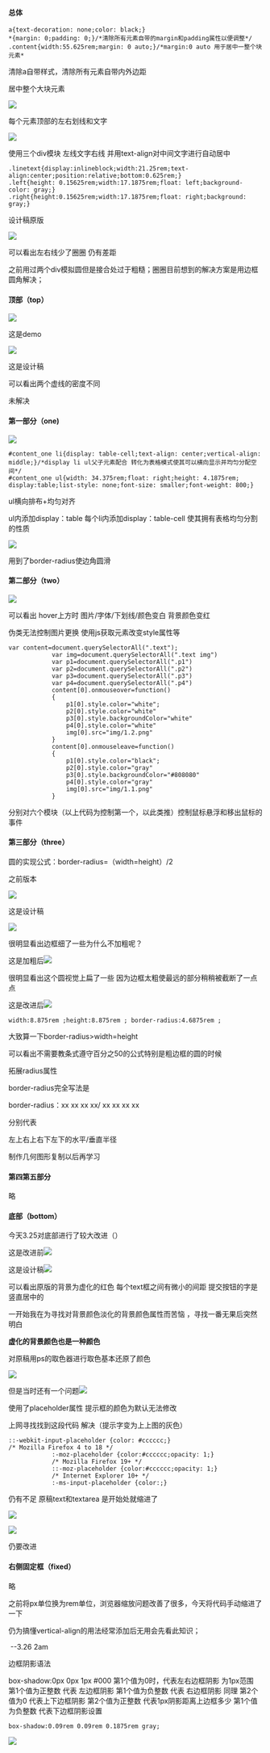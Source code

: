 #### 总体

```
a{text-decoration: none;color: black;}
*{margin: 0;padding: 0;}/*清除所有元素自带的margin和padding属性以便调整*/
.content{width:55.625rem;margin: 0 auto;}/*margin:0 auto 用于居中一整个块元素*
```



清除a自带样式，清除所有元素自带内外边距

居中整个大块元素

![](/靠拢.jpg)

每个元素顶部的左右划线和文字

![](/线与文字.jpg)

使用三个div模块 左线文字右线 并用text-align对中间文字进行自动居中

```
.linetext{display:inlineblock;width:21.25rem;text-align:center;position:relative;bottom:0.625rem;}
.left{height: 0.15625rem;width:17.1875rem;float: left;background-color: gray;}
.right{height:0.15625rem;width:17.1875rem;float: right;background: gray;}
```

设计稿原版

![](/原版线.jpg)

可以看出左右线少了圈圈 仍有差距

之前用过两个div模拟圆但是接合处过于粗糙；圈圈目前想到的解决方案是用边框圆角解决；

#### 顶部（top）

![](/虚线2.png)

这是demo

![](/虚线1.png)

这是设计稿

可以看出两个虚线的密度不同

未解决

#### 第一部分（one)

![](/one右上.jpg)

```
#content_one li{display: table-cell;text-align: center;vertical-align: middle;}/*display li ul父子元素配合 转化为表格模式使其可以横向显示并均匀分配空间*/
#content_one ul{width: 34.375rem;float: right;height: 4.1875rem; display:table;list-style: none;font-size: smaller;font-weight: 800;}
```

ul横向排布+均匀对齐

ul内添加display：table 每个li内添加display：table-cell 使其拥有表格均匀分割的性质

![](/按钮.png)

用到了border-radius使边角圆滑

#### 第二部分（two）

![](/two.png)

可以看出 hover上方时 图片/字体/下划线/颜色变白 背景颜色变红

伪类无法控制图片更换 使用js获取元素改变style属性等

```
var content=document.querySelectorAll(".text");
			var img=document.querySelectorAll(".text img")
			var p1=document.querySelectorAll(".p1")
			var p2=document.querySelectorAll(".p2")
			var p3=document.querySelectorAll(".p3")
			var p4=document.querySelectorAll(".p4")
			content[0].onmouseover=function()
			{
				p1[0].style.color="white";
				p2[0].style.color="white"
			    p3[0].style.backgroundColor="white"
				p4[0].style.color="white"
				img[0].src="img/1.2.png"
			}
			content[0].onmouseleave=function()
			{
				p1[0].style.color="black";
				p2[0].style.color="gray"
			    p3[0].style.backgroundColor="#808080"
				p4[0].style.color="gray"
				img[0].src="img/1.1.png"
			}
```

分别对六个模块（以上代码为控制第一个，以此类推）控制鼠标悬浮和移出鼠标的事件

#### 第三部分（three）

圆的实现公式：border-radius=（width=height）/2

之前版本

![](/round.jpg)

这是设计稿

![](/round1.jpg)

很明显看出边框细了一些为什么不加粗呢？

这是加粗后![](round2.jpg)

很明显看出这个圆视觉上扁了一些 因为边框太粗使最远的部分稍稍被截断了一点点

这是改进后![](/round3.png)

```
width:8.875rem ;height:8.875rem ; border-radius:4.6875rem ;
```

大致算一下border-radius>width=height

可以看出不需要教条式遵守百分之50的公式特别是粗边框的圆的时候

拓展radius属性

border-radius完全写法是

border-radius：xx xx xx xx/ xx xx xx xx 

分别代表

左上右上右下左下的水平/垂直半径

制作几何图形复制以后再学习

#### 第四第五部分

略

#### 底部（bottom）

今天3.25对底部进行了较大改进（）

这是改进前![](/bottom1.jpg)

这是设计稿![](原版.png)

可以看出原版的背景为虚化的红色 每个text框之间有微小的间距 提交按钮的字是竖直居中的

一开始我在为寻找对背景颜色淡化的背景颜色属性而苦恼 ，寻找一番无果后突然明白

**虚化的背景颜色也是一种颜色**

对原稿用ps的取色器进行取色基本还原了颜色

![](/现在.png)

但是当时还有一个问题![](/zi.png)

使用了placeholder属性 提示框的颜色为默认无法修改

上网寻找找到这段代码 解决（提示字变为上上图的灰色）

```
::-webkit-input-placeholder {color: #cccccc;}
/* Mozilla Firefox 4 to 18 */
			:-moz-placeholder {color:#cccccc;opacity: 1;}
			/* Mozilla Firefox 19+ */
			::-moz-placeholder {color:#cccccc;opacity: 1;}
			/* Internet Explorer 10+ */
			:-ms-input-placeholder {color:;}
```

仍有不足 原稿text和textarea 是开始处就缩进了

![](/6.png)

![](/7.png)

仍要改进

#### 右侧固定框（fixed）

略



之前将px单位换为rem单位，浏览器缩放问题改善了很多，今天将代码手动缩进了一下

仍为搞懂vertical-align的用法经常添加后无用会先看此知识；

​                      													--3.26 2am

边框阴影语法

box-shadow:0px 0px 1px #000
第1个值为0时，代表左右边框阴影 为1px范围
第1个值为正整数 代表 左边框阴影
第1个值为负整数 代表 右边框阴影
同理
第2个值为0 代表上下边框阴影
第2个值为正整数 代表1px阴影距离上边框多少
第1个值为负整数 代表下边框阴影设置

```
box-shadow:0.09rem 0.09rem 0.1875rem gray;
```

![](/shadow.png)


